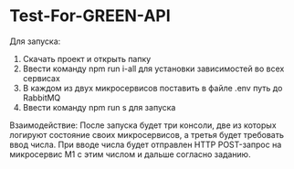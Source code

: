 # Test-For-GREEN-API
Для запуска:
1) Скачать проект и открыть папку
2) Ввести команду npm run i-all для установки зависимостей во всех сервисах
3) В каждом из двух микросервисов поставить в файле .env путь до RabbitMQ 
4) Ввести команду npm run s для запуска

Взаимодействие:
После запуска будет три консоли, две из которых логируют состояние своих микросервисов, а третья будет требовать ввод числа.
При вводе числа будет отправлен HTTP POST-запрос на микросервис M1 с этим числом и дальше согласно заданию.
